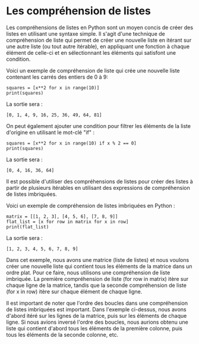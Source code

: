 # Les compréhension de listes
Les compréhensions de listes en Python sont un moyen concis de créer des listes en utilisant une syntaxe simple. Il s'agit d'une technique de compréhension de liste qui permet de créer une nouvelle liste en itérant sur une autre liste (ou tout autre itérable), en appliquant une fonction à chaque élément de celle-ci et en sélectionnant les éléments qui satisfont une condition.

Voici un exemple de compréhension de liste qui crée une nouvelle liste contenant les carrés des entiers de 0 à 9:

```
squares = [x**2 for x in range(10)]
print(squares)
```

La sortie sera :
```
[0, 1, 4, 9, 16, 25, 36, 49, 64, 81]
```

On peut également ajouter une condition pour filtrer les éléments de la liste d'origine en utilisant le mot-clé "if" :
```
squares = [x**2 for x in range(10) if x % 2 == 0]
print(squares)
```

La sortie sera :
```
[0, 4, 16, 36, 64]
```

Il est possible d'utiliser des compréhensions de listes pour créer des listes à partir de plusieurs itérables en utilisant des expressions de compréhension de listes imbriquées.

Voici un exemple de compréhension de listes imbriquées en Python :
```
matrix = [[1, 2, 3], [4, 5, 6], [7, 8, 9]]
flat_list = [x for row in matrix for x in row]
print(flat_list)
```

La sortie sera :
```
[1, 2, 3, 4, 5, 6, 7, 8, 9]
```

Dans cet exemple, nous avons une matrice (liste de listes) et nous voulons créer une nouvelle liste qui contient tous les éléments de la matrice dans un ordre plat. Pour ce faire, nous utilisons une compréhension de liste imbriquée. La première compréhension de liste (for row in matrix) itère sur chaque ligne de la matrice, tandis que la seconde compréhension de liste (for x in row) itère sur chaque élément de chaque ligne.

Il est important de noter que l'ordre des boucles dans une compréhension de listes imbriquées est important. Dans l'exemple ci-dessus, nous avons d'abord itéré sur les lignes de la matrice, puis sur les éléments de chaque ligne. Si nous avions inversé l'ordre des boucles, nous aurions obtenu une liste qui contient d'abord tous les éléments de la première colonne, puis tous les éléments de la seconde colonne, etc.
